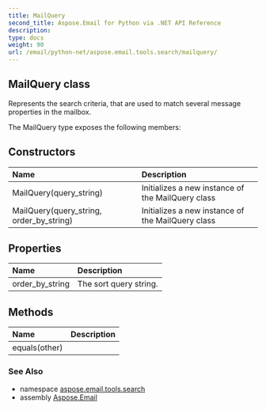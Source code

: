 ```yaml
---
title: MailQuery
second_title: Aspose.Email for Python via .NET API Reference
description: 
type: docs
weight: 90
url: /email/python-net/aspose.email.tools.search/mailquery/
---
```


## MailQuery class

Represents the search criteria, that are used to match several message properties in the mailbox.

The MailQuery type exposes the following members:
## Constructors
| Name | Description |
| :- | :- |
|MailQuery(query_string)|Initializes a new instance of the MailQuery class|
|MailQuery(query_string, order_by_string)|Initializes a new instance of the MailQuery class|
## Properties
| Name | Description |
| :- | :- |
|order_by_string|The sort query string.|
## Methods
| Name | Description |
| :- | :- |
|equals(other)|  |

### See Also

* namespace [aspose.email.tools.search](/email/python-net/aspose.email.tools.search/)
* assembly [Aspose.Email](/slides/python-net/)

